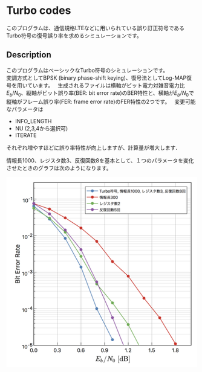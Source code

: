 # Turbo codes
このプログラムは、通信規格LTEなどに用いられている誤り訂正符号であるTurbo符号の復号誤り率を求めるシミュレーションです。
## Description
このプログラムはベーシックなTurbo符号のシミュレーションです。  
変調方式としてBPSK (binary phase-shift keying)、復号法としてLog-MAP復号を用いています。  
生成されるファイルは横軸がビット電力対雑音電力比$E_b/N_0$、縦軸がビット誤り率(BER: bit error rate)のBER特性と、横軸が$E_b/N_0$で縦軸がフレーム誤り率(FER: frame error rate)のFER特性の2つです。  
変更可能なパラメータは  
- INFO_LENGTH
- NU (2,3,4から選択可)  
- ITERATE  

それぞれ増やすほどに誤り率特性が向上しますが、計算量が増大します．  

情報長1000、レジスタ数3、反復回数8を基本として、１つのパラメータを変化させたときのグラフは次のようになります。

<img src="https://github.com/piosear/error-correcting-codes/blob/master/turbo-codes/Figures/Turbo_performance.png" alt="graph" title="Turbo符号の誤り率特性">
